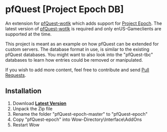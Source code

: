 # pfQuest [Project Epoch DB]

An extension for [pfQuest-wotlk](https://github.com/shagu/pfQuest/tree/wotlk) which adds support for [Project Epoch](https://www.project-epoch.net/).
The latest version of [pfQuest-wotlk](https://github.com/shagu/pfQuest/tree/wotlk) is required and only enUS-Gameclients are supported at the time.

This project is meant as an example on how pfQuest can be extended for custom servers.
The database format in use, is similar to the existing pfQuest databases.
You might want to also look into the "pfQuest-tbc" databases to learn how entries could be removed or manipulated.

If you wish to add more content, feel free to contribute and send [Pull Requests](https://github.com/GitGurky/pfQuest-epoch/pulls).

## Installation
1. Download **[Latest Version](https://github.com/GitGurky/pfQuest-epoch/archive/master.zip)**
2. Unpack the Zip file
3. Rename the folder "pfQuest-epoch-master" to "pfQuest-epoch"
4. Copy "pfQuest-epoch" into Wow-Directory\Interface\AddOns
5. Restart Wow
